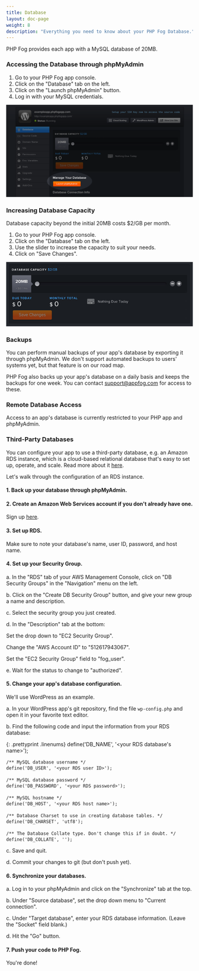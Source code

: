 ```yaml
---
title: Database
layout: doc-page
weight: 8
description: "Everything you need to know about your PHP Fog Database."
---
```


PHP Fog provides each app with a MySQL database of 20MB.

### Accessing the Database through phpMyAdmin

1. Go to your PHP Fog app console.
2. Click on the "Database" tab on the left.
3. Click on the "Launch phpMyAdmin" button.
4. Log in with your MySQL credentials.

<img class="screenshot" src="/img/screenshots/database.png" alt="Database"/>

### Increasing Database Capacity

Database capacity beyond the initial 20MB costs $2/GB per month. 

1. Go to your PHP Fog app console.
2. Click on the "Database" tab on the left.
3. Use the slider to increase the capacity to suit your needs.
3. Click on "Save Changes".

<img class="screenshot" src="/img/screenshots/database-cap.png" alt="Database Capacity"/>

### Backups

You can perform manual backups of your app's database by exporting it through phpMyAdmin. We don't support automated backups to users' systems yet, but that feature is on our road map. 

PHP Fog also backs up your app's database on a daily basis and keeps the backups for one week. You can contact <a href="mailto:support@appfog.com">support@appfog.com</a> for access to these.

### Remote Database Access

Access to an app's database is currently restricted to your PHP app and phpMyAdmin. 

### Third-Party Databases

You can configure your app to use a third-party database, e.g. an Amazon RDS instance, which is a cloud-based relational database that's easy to set up, operate, and scale. Read more about it [here](http://aws.amazon.com/rds/).

Let's walk through the configuration of an RDS instance. 

#### 1. Back up your database through phpMyAdmin.

#### 2. Create an Amazon Web Services account if you don't already have one.

Sign up [here](http://aws.amazon.com/).

#### 3. Set up RDS.

Make sure to note your database's name, user ID, password, and host name.

#### 4. Set up your Security Group.

a. In the "RDS" tab of your AWS Management Console, click on "DB Security Groups" in the "Navigation" menu on the left.

b. Click on the "Create DB Security Group" button, and give your new group a name and description.

c. Select the security group you just created. 

d. In the "Description" tab at the bottom: 

Set the drop down to "EC2 Security Group". 

Change the "AWS Account ID" to "512617943067".

Set the "EC2 Security Group" field to "fog_user".

e. Wait for the status to change to "authorized".

#### 5. Change your app's database configuration.

We'll use WordPress as an example.

a. In your WordPress app's git repository, find the file `wp-config.php` and open it in your favorite text editor.

b. Find the following code and input the information from your RDS database:

{: .prettyprint .linenums}
    define('DB_NAME', '<your RDS database's name>');
    
    /** MySQL database username */
    define('DB_USER', '<your RDS user ID>');

    /** MySQL database password */
    define('DB_PASSWORD', '<your RDS password>');

    /** MySQL hostname */
    define('DB_HOST', '<your RDS host name>');

    /** Database Charset to use in creating database tables. */
    define('DB_CHARSET', 'utf8');

    /** The Database Collate type. Don't change this if in doubt. */
    define('DB_COLLATE', '');

c. Save and quit.

d. Commit your changes to git (but don't push yet).

#### 6. Synchronize your databases.

a. Log in to your phpMyAdmin and click on the "Synchronize" tab at the top.

b. Under "Source database", set the drop down menu to "Current connection".

c. Under "Target database", enter your RDS database information. (Leave the "Socket" field blank.)

d. Hit the "Go" button.


#### 7. Push your code to PHP Fog.

You're done!
